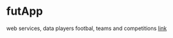 # futApp
web services, data players footbal, teams and competitions
[link](http://on-web.es/futApp/client "Demo")
